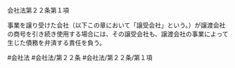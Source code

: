 会社法第２２条第１項

事業を譲り受けた会社（以下この章において「譲受会社」という。）が譲渡会社の商号を引き続き使用する場合には、その譲受会社も、譲渡会社の事業によって生じた債務を弁済する責任を負う。

#会社法
#会社法/第２２条
#会社法/第２２条/第１項
